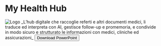 # My Health Hub
<img src="/assets/images/MHH.png" alt="Logo" />
_L’hub digitale che raccoglie referti e altri documenti medici, li traduce ed interpreta con AI, gestisce follow-up e promemoria, e condivide in modo sicuro e strutturato le informazioni con medici, cliniche ed assicurazioni_
<a href="/myhealthhub/MyHealthHub_Pitch.pptx" download>
  <button>Download PowerPoint</button>
</a>

